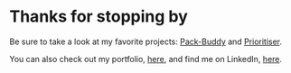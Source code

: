 # Thanks for stopping by
Be sure to take a look at my favorite projects: [Pack-Buddy](https://github.com/jamesnitz/Pack-Buddy) and 
[Prioritiser](https://github.com/jamesnitz/prioritiser).

You can also check out my portfolio, [here](https://www.linkedin.com/in/jamesnitz/), and find me on LinkedIn, [here](https://www.linkedin.com/in/jamesnitz/).

